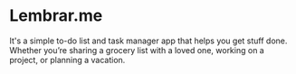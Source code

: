 # Lembrar.me
It's a simple to-do list and task manager app that helps you get stuff done. Whether you’re sharing a grocery list with a loved one, working on a project, or planning a vacation. 
